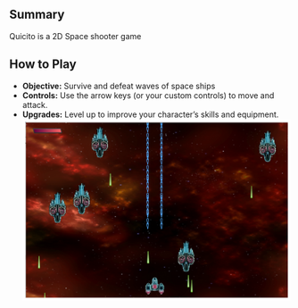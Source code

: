## Summary
Quicito is a 2D Space shooter game 

## How to Play
- **Objective:** Survive and defeat waves of space ships 
- **Controls:** Use the arrow keys (or your custom controls) to move and attack.
- **Upgrades:** Level up to improve your character’s skills and equipment.
![Description](/note.png)

